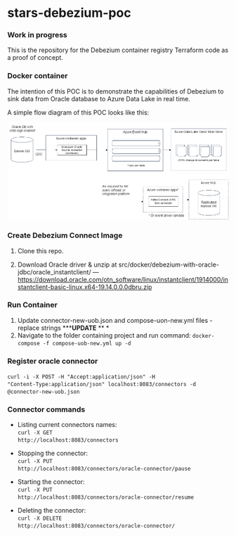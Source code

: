 # stars-debezium-poc

### Work in progress

This is the repository for the Debezium container registry Terraform code as a proof of concept.


### Docker container

The intention of this POC is to demonstrate the capabilities of Debezium to sink data from Oracle database to Azure Data Lake in real time.

A simple flow diagram of this POC looks like this:

![alt text](image.png)

### Create Debezium Connect Image

1. Clone this repo.

2. Download Oracle driver & unzip at src/docker/debezium-with-oracle-jdbc/oracle_instantclient/ — https://download.oracle.com/otn_software/linux/instantclient/1914000/instantclient-basic-linux.x64-19.14.0.0.0dbru.zip

### Run Container
1. Update connector-new-uob.json and compose-uon-new.yml files - replace strings *****UPDATE** ** *
2. Navigate to the folder containing project and run command: <code>docker-compose -f compose-uob-new.yml up -d</code>

### Register oracle connector

<code>curl -i -X POST -H "Accept:application/json" -H "Content-Type:application/json" localhost:8083/connectors -d @connector-new-uob.json</code>

### Connector commands

- Listing current connectors names:<br>
<code>curl -X GET http://localhost:8083/connectors</code>

- Stopping the connector:<br>
<code>curl -X PUT http://localhost:8083/connectors/oracle-connector/pause</code>

- Starting the connector:<br>
<code>curl -X PUT http://localhost:8083/connectors/oracle-connector/resume</code>

- Deleting the connector:<br>
<code>curl -X DELETE http://localhost:8083/connectors/oracle-connector/</code>